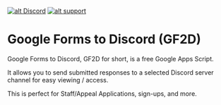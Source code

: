 <a href='http://dytuk.me/discord' target='_blank'>![alt Discord](https://img.shields.io/discord/659873886271438848?color=7289da&logo=discord&logoColor=white)</a> <a href='https://dytuk.me/bmac' target='_blank'>![alt support](https://img.shields.io/badge/support-blue)</a>

# Google Forms to Discord (GF2D)
Google Forms to Discord, GF2D for  short, is a free Google Apps Script.

It allows you to send submitted responses to a selected Discord server channel for easy viewing / access.

This is perfect for Staff/Appeal Applications, sign-ups, and more.
